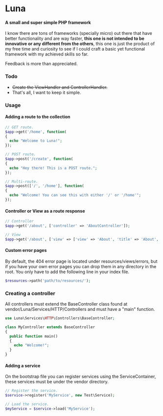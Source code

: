 # Luna
#### A small and super simple PHP framework
I know there are tons of frameworks (specially micro) out there that have better functionality and are way faster, **this one is not intended to be innovative or any different from the others**, this one is just the product of my free time and curiosity to see if I could craft a basic yet functional framework with my achieved skills so far.

Feedback is more than appreciated.

### Todo
- ~~Create the ViewHandler and ControllerHandler.~~
- That's all, I want to keep it simple.

### Usage
#### Adding a route to the collection
```php
// GET route.
$app->get('/home', function(
{
  echo "Welcome to Luna!";
});
```

```php
// POST route.
$app->post('/create', function(
{
  echo "Hey there! This is a POST route.";
});
```

```php
// Multi-route.
$app->post(['/', '/home'], function(
{
  echo "Welcome! You can see this with either '/' or '/home'";
});
```

#### Controller or View as a route response
```php
// Controller
$app->get('/about', ['controller' => 'AboutController']);

// View
$app->get('/about', ['view' => ['view' => 'About', 'title' => 'About', 'data' => ['email' => 'me@example.com']]]);
```

#### Custom error pages
By default, the 404 error page is located under resources/views/errors, but if you have your own error pages you can drop them in any directory in the root. You only have to add the following line in your index file.
```php
$resources->path('path/to/resources/');
```

### Creating a controller
All controllers must extend the BaseController class found at vendor/Luna/Services/HTTP/Controllers and must have a "main" function.
```php
use Luna\Services\HTTP\Controllers\BaseController;

class MyController extends BaseController
{
  public function main()
  {
    echo "Welcome!";
  }
}
```

#### Adding a service
On the bootstrap file you can register services using the ServiceContainer, these services must be under the vendor directory.
```php
// Register the service.
$service->register('MyService', new Test\Service);

// Load the service.
$myService = $service->load('MyService');
```
